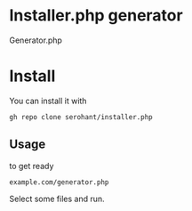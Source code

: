 # Installer.php generator

Generator.php

# Install

You can install it with

    gh repo clone serohant/installer.php

## Usage
to get ready

    example.com/generator.php
      
Select some files and run.
